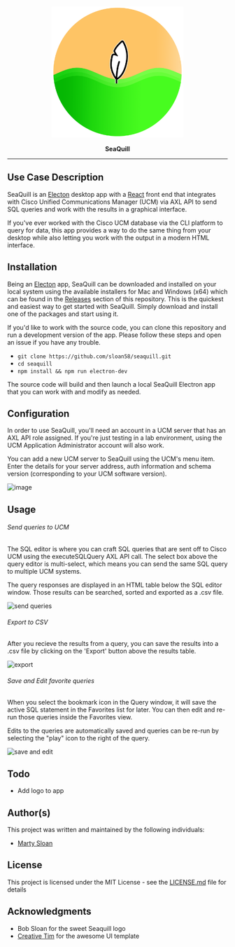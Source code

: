 <p align="center">
  <img src="./seaquill_logo.png" width="300">
</p>
<p align="center">
  <b>SeaQuill</b><br>
</p>
<hr>

## Use Case Description

SeaQuill is an [Electon](https://www.electronjs.org/) desktop app with a [React](https://reactjs.org) front end that integrates with Cisco Unified Communications Manager (UCM) via AXL API to send SQL queries and work with the results in a graphical interface.

If you've ever worked with the Cisco UCM database via the CLI platform to query for data, this app provides a way to do the same thing from your desktop while also letting you work with the output in a modern HTML interface.

## Installation

Being an [Electon](https://www.electronjs.org/) app, SeaQuill can be downloaded and installed on your local system using the available installers for Mac and Windows (x64) which can be found in the [Releases](https://github.com/sloan58/seaquill/releases) section of this repository. This is the quickest and easiest way to get started with SeaQuill. Simply download and install one of the packages and start using it.

If you'd like to work with the source code, you can clone this repository and run a development version of the app. Please follow these steps and open an issue if you have any trouble.

- `git clone https://github.com/sloan58/seaquill.git`
- `cd seaquill`
- `npm install && npm run electron-dev`

The source code will build and then launch a local SeaQuill Electron app that you can work with and modify as needed.

## Configuration

In order to use SeaQuill, you'll need an account in a UCM server that has an AXL API role assigned. If you're just testing in a lab environment, using the UCM Application Administrator account will also work.

You can add a new UCM server to SeaQuill using the UCM's menu item. Enter the details for your server address, auth information and schema version (corresponding to your UCM software version).

![image](https://user-images.githubusercontent.com/6303820/73370949-0299bc00-4283-11ea-8ee4-f743535c3335.png)

## Usage

###### Send queries to UCM

The SQL editor is where you can craft SQL queries that are sent off to Cisco UCM using the executeSQLQuery AXL API call. The select box above the query editor is multi-select, which means you can send the same SQL query to multiple UCM systems.

The query responses are displayed in an HTML table below the SQL editor window. Those results can be searched, sorted and exported as a .csv file.

![send queries](https://user-images.githubusercontent.com/6303820/73202513-318c2280-4109-11ea-98a4-41599d4bb827.png)

###### Export to CSV

After you recieve the results from a query, you can save the results into a .csv file by clicking on the 'Export' button above the results table.

![export](https://user-images.githubusercontent.com/6303820/73202888-0229e580-410a-11ea-80fb-f0751893b23c.png)

###### Save and Edit favorite queries

When you select the bookmark icon in the Query window, it will save the active SQL statement in the Favorites list for later. You can then edit and re-run those queries inside the Favorites view.

Edits to the queries are automatically saved and queries can be re-run by selecting the "play" icon to the right of the query.

![save and edit](https://user-images.githubusercontent.com/6303820/73202757-b9722c80-4109-11ea-9551-56b68f143cf1.png)

## Todo

- Add logo to app

## Author(s)

This project was written and maintained by the following individuals:

- [Marty Sloan](https://github.com/sloan58)

## License

This project is licensed under the MIT License - see the [LICENSE.md](LICENSE.md) file for details

## Acknowledgments

- Bob Sloan for the sweet Seaquill logo
- [Creative Tim](https://www.creative-tim.com/) for the awesome UI template
